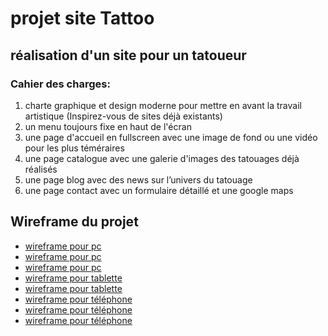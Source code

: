 # projet site Tattoo #

## réalisation d'un site pour un tatoueur ##

### Cahier des charges: ###

1. charte graphique et design moderne pour mettre en avant la travail artistique (Inspirez-vous
de sites déjà existants)
2. un menu toujours fixe en haut de l'écran
3. une page d'accueil en fullscreen avec une image de fond ou une vidéo pour les plus
téméraires
4. une page catalogue avec une galerie d'images des tatouages déjà réalisés
5. une page blog avec des news sur l’univers du tatouage
6. une page contact avec un formulaire détaillé et une google maps

## Wireframe du projet ##

* [wireframe pour pc](http://framebox.org/ABGAv-YXzXZh)
* [wireframe pour pc](http://framebox.org/ABGAv-YXzXZh)
* [wireframe pour pc](http://framebox.org/ABGBq-fZZvtP)
* [wireframe pour tablette](http://framebox.org/ABgZF-IMmeNH)
* [wireframe pour tablette](http://framebox.org/ABGBq-fZZvtP)
* [wireframe pour téléphone](http://framebox.org/ABGbi-JfKduJ)
* [wireframe pour téléphone](http://framebox.org/ABGBq-fZZvtP)
* [wireframe pour téléphone](http://framebox.org/ABGgL-ZjJIsl)
